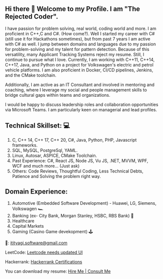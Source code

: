 ## Hi there 👋 Welcome to my Profile. I am "The Rejected Coder". 
I have passion for problem solving, real world, coding world and more. I am proficient in C++,C and C#. (How come?). Well I started my career with C# (still use it for Hackathons sometimes), but from past 7 years I am active with C# as well.
I jump between domains and languages due to my passion for problem-solving and my talent for pattern detection. Because of this versatility, many Applicant Tracking Systems reject my resume. Still, I continue to pursue what I love. Currently, I am working with C++11, C++14, C++17, Java, and Python on a project for Volkswagen's electric and petrol vehicle platforms. I am also proficient in Docker, CI/CD pipelines, Jenkins, and the CMake toolchain.

Additionally, I am active as an IT Consultant and involved in mentoring and coaching, where I leverage my social and people management skills to bridge cultural gaps within teams and organizations.

I would be happy to discuss leadership roles and collaboration opportunities via Microsoft Teams. I am particularly keen on managerial and lead profiles.

## Technical Skillset: 💻
1. C, C++ 14, C++ 17, C++ 20, C#, Java, Python, PHP, Javascript frameworks.
2. SQL, MySQL, PostgreSql, YAML.
3. Linux, Autosar, ASPICE, CMake Toolchain.
4. Past Experience: C#, React JS, Node JS, Vu JS, .NET, MVVM, WPF, WCF and much more... (Just ask)
5. Others: Code Reviews, Thoughtful Coding, Less Technical Debts, Patience and Solving the problem right way.

## Domain Experience:
1. Automotive (Embedded Software Development) - Huawei, LG, Siemens, Volkswagen 🏎️
2. Banking (ex- City Bank, Morgan Stanley, HSBC, RBS Bank) 🏦
3. Healthcare 
4. Capital Markets
5. Gaming (Casino Game devekopment) 🕹️

📧: itityagi.software@gmail.com

LeetCode: <a href="https://leetcode.com/u/intechworx/"> Leetcode needs updated UI </a>

Hackerrank: <a href="https://www.hackerrank.com/profile/intechworx"> Hackerrank Certifications </a>

You can download my resume: <a href="https://github.com/incredibleiti/portfolio/blob/main/SeniorSoftwareEngineer.pdf"> Hire Me | Consult Me </a>

